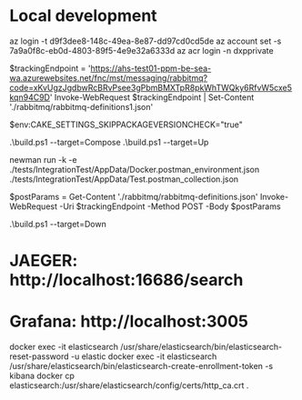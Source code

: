 # Local development
az login -t d9f3dee8-148c-49ea-8e87-dd97cd0cd5de
az account set -s 7a9a0f8c-eb0d-4803-89f5-4e9e32a6333d
az acr login -n dxpprivate


$trackingEndpoint = 'https://ahs-test01-ppm-be-sea-wa.azurewebsites.net/fnc/mst/messaging/rabbitmq?code=xKvUgzJgdbwRcBRvPsee3gPbmBMXTpR8pkWhTWQky6RfvW5cxe5kqn94C9D'
Invoke-WebRequest $trackingEndpoint | Set-Content './rabbitmq/rabbitmq-definitions1.json'

$env:CAKE_SETTINGS_SKIPPACKAGEVERSIONCHECK="true"

.\build.ps1 --target=Compose
.\build.ps1 --target=Up

newman run -k -e ./tests/IntegrationTest/AppData/Docker.postman_environment.json ./tests/IntegrationTest/AppData/Test.postman_collection.json

$postParams = Get-Content './rabbitmq/rabbitmq-definitions.json'
Invoke-WebRequest -Uri $trackingEndpoint -Method POST -Body $postParams

.\build.ps1 --target=Down

# JAEGER: http://localhost:16686/search
# Grafana: http://localhost:3005
docker exec -it elasticsearch /usr/share/elasticsearch/bin/elasticsearch-reset-password -u elastic
docker exec -it elasticsearch /usr/share/elasticsearch/bin/elasticsearch-create-enrollment-token -s kibana
docker cp elasticsearch:/usr/share/elasticsearch/config/certs/http_ca.crt .